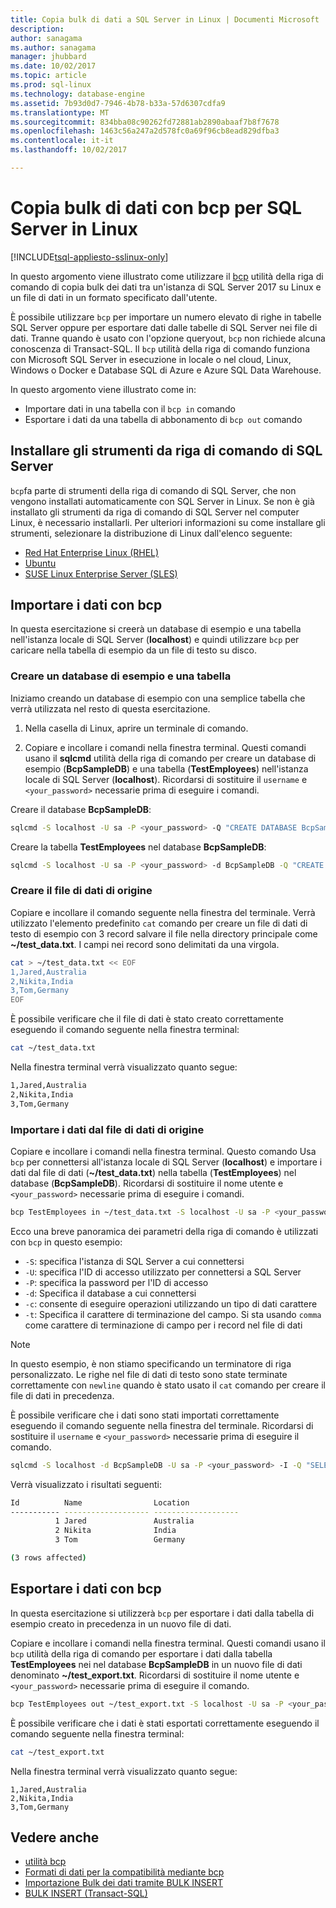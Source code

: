 ```yaml
---
title: Copia bulk di dati a SQL Server in Linux | Documenti Microsoft
description: 
author: sanagama
ms.author: sanagama
manager: jhubbard
ms.date: 10/02/2017
ms.topic: article
ms.prod: sql-linux
ms.technology: database-engine
ms.assetid: 7b93d0d7-7946-4b78-b33a-57d6307cdfa9
ms.translationtype: MT
ms.sourcegitcommit: 834bba08c90262fd72881ab2890abaaf7b8f7678
ms.openlocfilehash: 1463c56a247a2d578fc0a69f96cb8ead829dfba3
ms.contentlocale: it-it
ms.lasthandoff: 10/02/2017

---
```

# <a name="bulk-copy-data-with-bcp-to-sql-server-on-linux"></a>Copia bulk di dati con bcp per SQL Server in Linux

[!INCLUDE[tsql-appliesto-sslinux-only](../includes/tsql-appliesto-sslinux-only.md)]

In questo argomento viene illustrato come utilizzare il [bcp](../tools/bcp-utility.md) utilità della riga di comando di copia bulk dei dati tra un'istanza di SQL Server 2017 su Linux e un file di dati in un formato specificato dall'utente.

È possibile utilizzare `bcp` per importare un numero elevato di righe in tabelle SQL Server oppure per esportare dati dalle tabelle di SQL Server nei file di dati. Tranne quando è usato con l'opzione queryout, `bcp` non richiede alcuna conoscenza di Transact-SQL. Il `bcp` utilità della riga di comando funziona con Microsoft SQL Server in esecuzione in locale o nel cloud, Linux, Windows o Docker e Database SQL di Azure e Azure SQL Data Warehouse.

In questo argomento viene illustrato come in:
- Importare dati in una tabella con il `bcp in` comando
- Esportare i dati da una tabella di abbonamento di `bcp out` comando

## <a name="install-the-sql-server-command-line-tools"></a>Installare gli strumenti da riga di comando di SQL Server

`bcp`fa parte di strumenti della riga di comando di SQL Server, che non vengono installati automaticamente con SQL Server in Linux. Se non è già installato gli strumenti da riga di comando di SQL Server nel computer Linux, è necessario installarli. Per ulteriori informazioni su come installare gli strumenti, selezionare la distribuzione di Linux dall'elenco seguente:

- [Red Hat Enterprise Linux (RHEL)](sql-server-linux-setup-tools.md#RHEL)
- [Ubuntu](sql-server-linux-setup-tools.md#ubuntu)
- [SUSE Linux Enterprise Server (SLES)](sql-server-linux-setup-tools.md#SLES)

## <a name="import-data-with-bcp"></a>Importare i dati con bcp

In questa esercitazione si creerà un database di esempio e una tabella nell'istanza locale di SQL Server (**localhost**) e quindi utilizzare `bcp` per caricare nella tabella di esempio da un file di testo su disco.

### <a name="create-a-sample-database-and-table"></a>Creare un database di esempio e una tabella

Iniziamo creando un database di esempio con una semplice tabella che verrà utilizzata nel resto di questa esercitazione.

1. Nella casella di Linux, aprire un terminale di comando.

2. Copiare e incollare i comandi nella finestra terminal. Questi comandi usano il **sqlcmd** utilità della riga di comando per creare un database di esempio (**BcpSampleDB**) e una tabella (**TestEmployees**) nell'istanza locale di SQL Server (**localhost**). Ricordarsi di sostituire il `username` e `<your_password>` necessarie prima di eseguire i comandi.

Creare il database **BcpSampleDB**:
```bash 
sqlcmd -S localhost -U sa -P <your_password> -Q "CREATE DATABASE BcpSampleDB;"
```
Creare la tabella **TestEmployees** nel database **BcpSampleDB**:
```bash 
sqlcmd -S localhost -U sa -P <your_password> -d BcpSampleDB -Q "CREATE TABLE TestEmployees (Id INT IDENTITY(1,1) NOT NULL PRIMARY KEY, Name NVARCHAR(50), Location NVARCHAR(50));"
```
### <a name="create-the-source-data-file"></a>Creare il file di dati di origine
Copiare e incollare il comando seguente nella finestra del terminale. Verrà utilizzato l'elemento predefinito `cat` comando per creare un file di dati di testo di esempio con 3 record salvare il file nella directory principale come **~/test_data.txt**. I campi nei record sono delimitati da una virgola.

```bash
cat > ~/test_data.txt << EOF
1,Jared,Australia
2,Nikita,India
3,Tom,Germany
EOF
```

È possibile verificare che il file di dati è stato creato correttamente eseguendo il comando seguente nella finestra terminal:
```bash 
cat ~/test_data.txt
```

Nella finestra terminal verrà visualizzato quanto segue:
```bash
1,Jared,Australia
2,Nikita,India
3,Tom,Germany
```

### <a name="import-data-from-the-source-data-file"></a>Importare i dati dal file di dati di origine
Copiare e incollare i comandi nella finestra terminal. Questo comando Usa `bcp` per connettersi all'istanza locale di SQL Server (**localhost**) e importare i dati dal file di dati (**~/test_data.txt**) nella tabella (**TestEmployees**) nel database (**BcpSampleDB**). Ricordarsi di sostituire il nome utente e `<your_password>` necessarie prima di eseguire i comandi.

```bash 
bcp TestEmployees in ~/test_data.txt -S localhost -U sa -P <your_password> -d BcpSampleDB -c -t  ','
```

Ecco una breve panoramica dei parametri della riga di comando è utilizzati con `bcp` in questo esempio:
- `-S`: specifica l'istanza di SQL Server a cui connettersi
- `-U`: specifica l'ID di accesso utilizzato per connettersi a SQL Server
- `-P`: specifica la password per l'ID di accesso
- `-d`: Specifica il database a cui connettersi
- `-c`: consente di eseguire operazioni utilizzando un tipo di dati carattere
- `-t`: Specifica il carattere di terminazione del campo. Si sta usando `comma` come carattere di terminazione di campo per i record nel file di dati

> [!NOTE]
> In questo esempio, è non stiamo specificando un terminatore di riga personalizzato. Le righe nel file di dati di testo sono state terminate correttamente con `newline` quando è stato usato il `cat` comando per creare il file di dati in precedenza.

È possibile verificare che i dati sono stati importati correttamente eseguendo il comando seguente nella finestra del terminale. Ricordarsi di sostituire il `username` e `<your_password>` necessarie prima di eseguire il comando.
```bash 
sqlcmd -S localhost -d BcpSampleDB -U sa -P <your_password> -I -Q "SELECT * FROM TestEmployees;"
```

Verrà visualizzato i risultati seguenti:
```bash
Id          Name                Location
----------- ------------------- -------------------
          1 Jared               Australia
          2 Nikita              India
          3 Tom                 Germany

(3 rows affected)
```

## <a name="export-data-with-bcp"></a>Esportare i dati con bcp

In questa esercitazione si utilizzerà `bcp` per esportare i dati dalla tabella di esempio creato in precedenza in un nuovo file di dati.

Copiare e incollare i comandi nella finestra terminal. Questi comandi usano il `bcp` utilità della riga di comando per esportare i dati dalla tabella **TestEmployees** nei nel database **BcpSampleDB** in un nuovo file di dati denominato **~/test_export.txt**.  Ricordarsi di sostituire il nome utente e `<your_password>` necessarie prima di eseguire il comando.

```bash 
bcp TestEmployees out ~/test_export.txt -S localhost -U sa -P <your_password> -d BcpSampleDB -c -t ','
```

È possibile verificare che i dati è stati esportati correttamente eseguendo il comando seguente nella finestra terminal:
```bash 
cat ~/test_export.txt
```

Nella finestra terminal verrà visualizzato quanto segue:
```
1,Jared,Australia
2,Nikita,India
3,Tom,Germany
```

## <a name="see-also"></a>Vedere anche
- [utilità bcp](../tools/bcp-utility.md)
- [Formati di dati per la compatibilità mediante bcp](../relational-databases/import-export/specify-data-formats-for-compatibility-when-using-bcp-sql-server.md)
- [Importazione Bulk dei dati tramite BULK INSERT](../relational-databases/import-export/import-bulk-data-by-using-bulk-insert-or-openrowset-bulk-sql-server.md)
- [BULK INSERT (Transact-SQL)](../t-sql/statements/bulk-insert-transact-sql.md)

